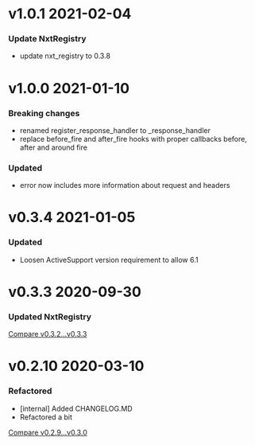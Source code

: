 # v1.0.1 2021-02-04

### Update NxtRegistry
- update nxt_registry to 0.3.8

# v1.0.0 2021-01-10

### Breaking changes
- renamed register_response_handler to _response_handler
- replace before_fire and after_fire hooks with proper callbacks before, after and around fire

### Updated
- error now includes more information about request and headers

# v0.3.4 2021-01-05

### Updated

- Loosen ActiveSupport version requirement to allow 6.1

# v0.3.3 2020-09-30

### Updated NxtRegistry

[Compare v0.3.2...v0.3.3](https://github.com/nxt-insurance/nxt_http_client/compare/v0.3.2...v0.3.3)

# v0.2.10 2020-03-10

### Refactored

- [internal] Added CHANGELOG.MD
- Refactored a bit

[Compare v0.2.9...v0.3.0](https://github.com/nxt-insurance/nxt_http_client/compare/v0.2.9...v0.2.10)
